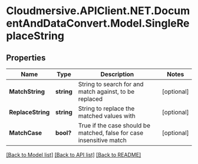 # Cloudmersive.APIClient.NET.DocumentAndDataConvert.Model.SingleReplaceString
## Properties

Name | Type | Description | Notes
------------ | ------------- | ------------- | -------------
**MatchString** | **string** | String to search for and match against, to be replaced | [optional] 
**ReplaceString** | **string** | String to replace the matched values with | [optional] 
**MatchCase** | **bool?** | True if the case should be matched, false for case insensitive match | [optional] 

[[Back to Model list]](../README.md#documentation-for-models) [[Back to API list]](../README.md#documentation-for-api-endpoints) [[Back to README]](../README.md)

